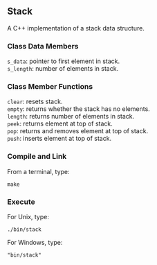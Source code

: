 ## Stack
A C++ implementation of a stack data structure.
### Class Data Members
```s_data```: pointer to first element in stack.  
```s_length```: number of elements in stack.
### Class Member Functions 
```clear```: resets stack.  
```empty```: returns whether the stack has no elements.  
```length```: returns number of elements in stack.  
```peek```: returns element at top of stack.  
```pop```: returns and removes element at top of stack.  
```push```: inserts element at top of stack.
### Compile and Link
From a terminal, type:
```shell
make
```
### Execute
For Unix, type:
```
./bin/stack
```
For Windows, type:
```
"bin/stack"
```

